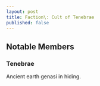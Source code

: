 ```yaml
---
layout: post
title: Faction\: Cult of Tenebrae
published: false
---
```


## Notable Members

### Tenebrae

Ancient earth genasi in hiding.
